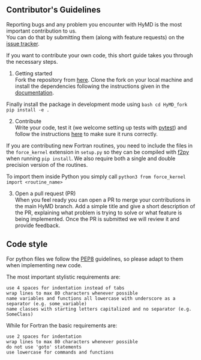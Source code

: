 ## Contributor's Guidelines
Reporting bugs and any problem you encounter with HyMD is the most important contribution to us.  
You can do that by submitting them (along with feature requests) on the
[issue tracker](https://github.com/Cascella-Group-UiO/HyMD/issues).  

If you want to contribute your own code, this short guide takes you through the
necessary steps.  

1. Getting started  
Fork the repository from [here](https://github.com/Cascella-Group-UiO/hymd).
Clone the fork on your local machine and install the dependencies following the
instructions given in the [documentation](https://cascella-group-uio.github.io/HyMD/doc_pages/installation.html#dependencies).

  Finally install the package in development mode using
    ```bash
    cd HyMD_fork
    pip install -e .
    ```


2. Contribute  
Write your code, test it (we welcome setting up tests with [pytest](https://docs.pytest.org/en/7.0.x/)) and follow the instructions
[here](https://cascella-group-uio.github.io/HyMD/doc_pages/overview.html#running-parallel-simulations) to make sure it runs correctly.

If you are contributing new Fortran routines, you need to include the files in
the `force_kernel` extension in `setup.py` so they can be compiled with
[f2py](https://numpy.org/doc/stable/f2py/) when running `pip install`.
We also require both a single and double precision version of the routines.

To import them inside Python you simply call
    ```python3
    from force_kernel import <routine_name>
    ```

3. Open a pull request (PR)  
When you feel ready you can open a PR to merge your contributions in the main HyMD branch. 
Add a simple title and give a short description of the PR, explaining what problem is trying to solve or what feature is being implemented.
Once the PR is submitted we will review it and provide feedback.  

## Code style
For python files we follow the [PEP8](https://www.python.org/dev/peps/pep-0008/) guidelines, so please adapt to them when implementing new code. 

The most important stylistic requirements are:

    use 4 spaces for indentation instead of tabs
    wrap lines to max 80 characters whenever possible
    name variables and functions all lowercase with underscore as a separator (e.g. some_variable)
    name classes with starting letters capitalized and no separator (e.g. SomeClass)

While for Fortran the basic requirements are:

    use 2 spaces for indentation
    wrap lines to max 80 characters whenever possible
    do not use 'goto' statements
    use lowercase for commands and functions


